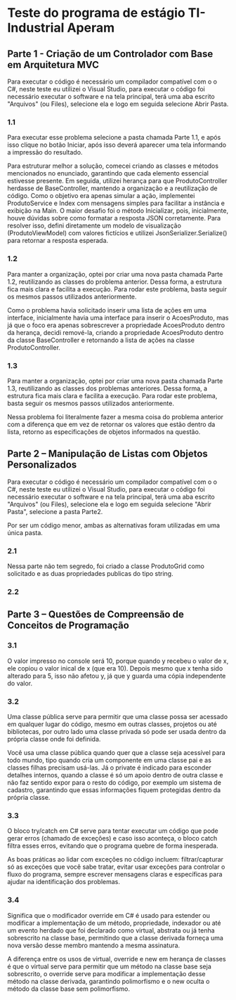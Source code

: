 # Teste do programa de estágio TI-Industrial Aperam

## Parte 1 - Criação de um Controlador com Base em Arquitetura MVC

Para executar o código é necessário um compilador compatível com o o C#, neste teste eu utilizei o Visual Studio, para executar o código foi necessário executar o software e na tela principal, terá uma aba escrito "Arquivos" (ou Files), selecione ela e logo em seguida selecione Abrir Pasta.

### 1.1 
Para executar esse problema selecione a pasta chamada Parte 1.1, e após isso clique no botão Iniciar, após isso deverá aparecer uma tela informando a impressão do resultado.

Para estruturar melhor a solução, comecei criando as classes e métodos mencionados no enunciado, garantindo que cada elemento essencial estivesse presente. Em seguida, utilizei herança para que ProdutoController herdasse de BaseController, mantendo a organização e a reutilização de código. Como o objetivo era apenas simular a ação, implementei ProdutoService e Index com mensagens simples para facilitar a instância e exibição na Main. O maior desafio foi o método Inicializar, pois, inicialmente, houve dúvidas sobre como formatar a resposta JSON corretamente. Para resolver isso, defini diretamente um modelo de visualização (ProdutoViewModel) com valores fictícios e utilizei JsonSerializer.Serialize() para retornar a resposta esperada.


### 1.2
Para manter a organização, optei por criar uma nova pasta chamada Parte 1.2, reutilizando as classes do problema anterior. Dessa forma, a estrutura fica mais clara e facilita a execução. Para rodar este problema, basta seguir os mesmos passos utilizados anteriormente.

Como o problema havia solicitado inserir uma lista de ações em uma interface, inicialmente havia uma interface para inserir o AcoesProduto, mas já que o foco era apenas sobrescrever a propriedade AcoesProduto dentro da herança, decidi remové-la, criando a propriedade AcoesProduto dentro da classe BaseController e retornando a lista de ações na classe ProdutoController.

### 1.3
Para manter a organização, optei por criar uma nova pasta chamada Parte 1.3, reutilizando as classes dos problemas anteriores. Dessa forma, a estrutura fica mais clara e facilita a execução. Para rodar este problema, basta seguir os mesmos passos utilizados anteriormente.

Nessa problema foi literalmente fazer a mesma coisa do problema anterior com a diferença que em vez de retornar os valores que estão dentro da lista, retorno as especificações de objetos informados na questão.


## Parte 2 – Manipulação de Listas com Objetos Personalizados

Para executar o código é necessário um compilador compatível com o o C#, neste teste eu utilizei o Visual Studio, para executar o código foi necessário executar o software e na tela principal, terá uma aba escrito "Arquivos" (ou Files), selecione ela e logo em seguida selecione "Abrir Pasta", selecione a pasta Parte2. 

Por ser um código menor, ambas as alternativas foram utilizadas em uma única pasta.
### 2.1 
Nessa parte não tem segredo, foi criado a classe ProdutoGrid como solicitado e as duas propriedades publicas do tipo string.  

### 2.2


## Parte 3 – Questões de Compreensão de Conceitos de Programação

### 3.1 
O valor impresso no console será 10, porque quando y recebeu o valor de x, ele copiou o valor inical de x (que era 10). Depois mesmo que x tenha sido alterado para 5, isso não afetou y, já que y guarda uma cópia independente do valor. 

### 3.2
Uma classe pública serve para permitir que uma classe possa ser acessado em qualquer lugar do código, mesmo em outras classes, projetos ou até bibliotecas, por outro lado uma classe privada só pode ser usada dentro da própria classe onde foi definida.

Você usa uma classe pública quando quer que a classe seja acessível para todo mundo, tipo quando cria um componente em uma classe pai e as classes filhas precisam usá-las. Já o private é indicado para esconder detalhes internos, quando a classe é só um apoio dentro de outra classe e não faz sentido expor para o resto do código, por exemplo um sistema de cadastro, garantindo que essas informações fiquem protegidas dentro da própria classe.

### 3.3
O bloco try/catch em C# serve para tentar executar um código que pode gerar erros (chamado de exceções) e caso isso aconteça, o bloco catch filtra esses erros, evitando que o programa quebre de forma inesperada.

As boas práticas ao lidar com exceções no código incluem: filtrar/capturar só as exceções que você sabe tratar, evitar usar exceções para controlar o fluxo do programa, sempre escrever mensagens claras e específicas para ajudar na identificação dos problemas.

### 3.4
Significa que o modificador override em C# é usado para estender ou modificar a implementação de um método, propriedade, indexador ou até um evento herdado que foi declarado como virtual, abstrata ou já tenha sobrescrito na classe base, permitindo que a classe derivada forneça uma nova versão desse membro mantendo a mesma assinatura.

A diferença entre os usos de virtual, override e new em herança de classes é que o virtual serve para permitir que um método na classe base seja sobrescrito, o override serve para modificar a implementação desse método na classe derivada, garantindo polimorfismo e o new oculta o método da classe base sem polimorfismo.
